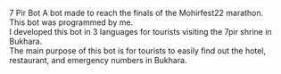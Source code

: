 7 Pir Bot
A bot made to reach the finals of the Mohirfest22 marathon.<br>
This bot was programmed by me.<br>
I developed this bot in 3 languages for tourists visiting the 7pir shrine in Bukhara.<br>
The main purpose of this bot is for tourists to easily find out the hotel, restaurant, and emergency numbers in Bukhara.

